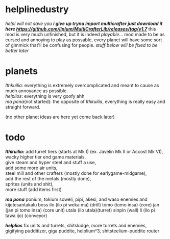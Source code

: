# helplinedustry
*helpl will not save you*
***i give up tryna import multicrafter just download it here https://github.com/liplum/MultiCrafterLib/releases/tag/v1.7***
this mod is very much unfinished, but it is indeed *playable*...
mod made to be as cursed and annoying to play as possable, every planet will have some sort of gimmick that'll be confusing for people.
*stuff below will be fixed to be better later*
# planets

*Ithkuilia*: everything is extremely overcomplicated and meant to cause as much annoyance as possible.  
*helplios*: everything is very goofy ahh  
*ma pona*(not started): the opposite of *Ithkuilia*, everything is really easy and straight forward.  

(no other planet ideas are here yet come back later)

# todo

***Ithkuilia:***
add turret tiers (starts at Mk I) (ex. Javelin Mk II or Accost Mk VI),   
wacky higher tier end game materials,   
give steam and hyper steel and stuff a use,  
add some more air units,  
steel mill and other crafters (mostly done for earlygame-midgame),  
add the rest of the metals (mostly done),  
sprites (units and shit),  
more stuff (add items first)

***ma pona***
ponium, tokium
soweli, pipi, akesi, and waso enemies and kijetesantakalu boss
ilo (ilo pi weka ma) (drill)
tomo (tomo insa) (core)
jan (jan pi tomo insa) (core unit)
utala (ilo utala)(turret)
sinpin (wall)
li (ilo pi tawa ijo) (conveyor)

***helplios***
fix units and turrets, shitsludge, more turrets and enemies, gigifying pudditizer, giga puddite, helplium^3, shitsteelium-puddite router
